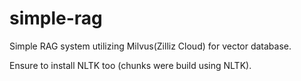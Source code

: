 # simple-rag
Simple RAG system utilizing Milvus(Zilliz Cloud) for vector database.

Ensure to install NLTK too (chunks were build using NLTK).
